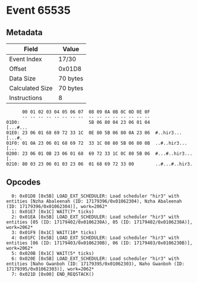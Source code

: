 # Event 65535

## Metadata

| Field           | Value    |
|-----------------|----------|
| Event Index     | 17/30    |
| Offset          | 0x01D8   |
| Data Size       | 70 bytes |
| Calculated Size | 70 bytes |
| Instructions    | 8        |

```
      00 01 02 03 04 05 06 07  08 09 0A 0B 0C 0D 0E 0F
      -- -- -- -- -- -- -- --  -- -- -- -- -- -- -- --
01D0:                          5B 06 80 04 23 06 01 04          [...#...
01E0: 23 06 01 68 69 72 33 1C  0E 80 5B 06 80 0A 23 06  #..hir3...[...#.
01F0: 01 0A 23 06 01 68 69 72  33 1C 08 80 5B 06 80 0B  ..#..hir3...[...
0200: 23 06 01 0B 23 06 01 68  69 72 33 1C 0C 80 5B 06  #...#..hir3...[.
0210: 80 03 23 06 01 03 23 06  01 68 69 72 33 00        ..#...#..hir3.  
```

## Opcodes

```
  0: 0x01D8 [0x5B] LOAD_EXT_SCHEDULER: Load scheduler "hir3" with entities [Nzha Abaleenah (ID: 17179396/0x01062304), Nzha Abaleenah (ID: 17179396/0x01062304)], work=2062*
  1: 0x01E7 [0x1C] WAIT(7* ticks)
  2: 0x01EA [0x5B] LOAD_EXT_SCHEDULER: Load scheduler "hir3" with entities [05 (ID: 17179402/0x0106230A), 05 (ID: 17179402/0x0106230A)], work=2062*
  3: 0x01F9 [0x1C] WAIT(10* ticks)
  4: 0x01FC [0x5B] LOAD_EXT_SCHEDULER: Load scheduler "hir3" with entities [06 (ID: 17179403/0x0106230B), 06 (ID: 17179403/0x0106230B)], work=2062*
  5: 0x020B [0x1C] WAIT(5* ticks)
  6: 0x020E [0x5B] LOAD_EXT_SCHEDULER: Load scheduler "hir3" with entities [Naho Gwanboh (ID: 17179395/0x01062303), Naho Gwanboh (ID: 17179395/0x01062303)], work=2062*
  7: 0x021D [0x00] END_REQSTACK()
```
